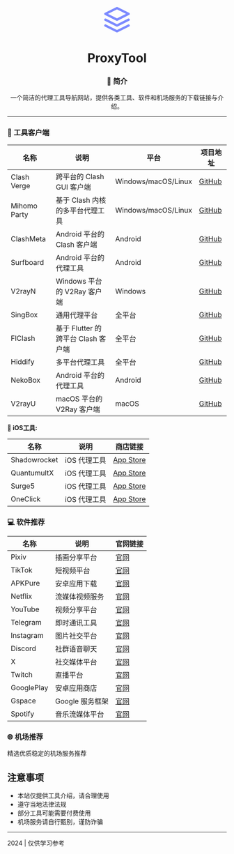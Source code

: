 
<div align="center">
   <a href="">
        <svg width="64" height="64" viewBox="0 0 24 24" fill="none" xmlns="http://www.w3.org/2000/svg"><path d="M12 2L2 7L12 12L22 7L12 2Z" stroke="#7c8aff" stroke-width="2" stroke-linecap="round"
                stroke-linejoin="round" /><path d="M2 17L12 22L22 17" stroke="#7c8aff" stroke-width="2" stroke-linecap="round"
                stroke-linejoin="round" /><path d="M2 12L12 17L22 12" stroke="#7c8aff" stroke-width="2" stroke-linecap="round"
                stroke-linejoin="round" /></svg>
    </a>
  <h1>ProxyTool</h1>
  <h3>📖 简介</h3>
  <p>一个简洁的代理工具导航网站，提供各类工具、软件和机场服务的下载链接与介绍。</p>
</div>

---

### 🚀 工具客户端

| 名称 | 说明 | 平台 | 项目地址 |
|------|------|------|----------|
| Clash Verge | 跨平台的 Clash GUI 客户端 | Windows/macOS/Linux | [GitHub](https://github.com/clash-verge-rev/clash-verge-rev) |
| Mihomo Party | 基于 Clash 内核的多平台代理工具 | Windows/macOS/Linux | [GitHub](https://github.com/mihomo-party-org/mihomo-party) |
| ClashMeta | Android 平台的 Clash 客户端 | Android | [GitHub](https://github.com/MetaCubeX/ClashMetaForAndroid) |
| Surfboard | Android 平台的代理工具 | Android | [GitHub](https://github.com/getsurfboard/surfboard) |
| V2rayN | Windows 平台的 V2Ray 客户端 | Windows | [GitHub](https://github.com/2dust/v2rayN) |
| SingBox | 通用代理平台 | 全平台 | [GitHub](https://github.com/SagerNet/sing-box) |
| FlClash | 基于 Flutter 的跨平台 Clash 客户端 | 全平台 | [GitHub](https://github.com/chen08209/FlClash) |
| Hiddify | 多平台代理工具 | 全平台 | [GitHub](https://github.com/hiddify/hiddify-app) |
| NekoBox | Android 平台的代理工具 | Android | [GitHub](https://github.com/MatsuriDayo/NekoBoxForAndroid) |
| V2rayU | macOS 平台的 V2Ray 客户端 | macOS | [GitHub](https://github.com/yanue/V2rayU) |

**🍎 iOS工具:**

| 名称 | 说明 | 商店链接 |
|------|------|----------|
| Shadowrocket | iOS 代理工具 | [App Store](https://apps.apple.com/us/app/shadowrocket/id932747118) |
| QuantumultX | iOS 代理工具 | [App Store](https://apps.apple.com/us/app/quantumult-x/id1443988620) |
| Surge5 | iOS 代理工具 | [App Store](https://apps.apple.com/us/app/surge-5/id1442620678) |
| OneClick | iOS 代理工具 | [App Store](https://apps.apple.com/us/app/oneclick-safe-easy-fast/id1545555197) |

### 💻 软件推荐

| 名称 | 说明 | 官网链接 |
|------|------|----------|
| Pixiv | 插画分享平台 | [官网](https://www.pixiv.net/) |
| TikTok | 短视频平台 | [官网](https://www.tiktok.com/) |
| APKPure | 安卓应用下载 | [官网](https://apkpure.com/) |
| Netflix | 流媒体视频服务 | [官网](https://www.netflix.com/) |
| YouTube | 视频分享平台 | [官网](https://www.youtube.com/) |
| Telegram | 即时通讯工具 | [官网](https://telegram.org/) |
| Instagram | 图片社交平台 | [官网](https://www.instagram.com/) |
| Discord | 社群语音聊天 | [官网](https://discord.com/) |
| X | 社交媒体平台 | [官网](https://x.com/) |
| Twitch | 直播平台 | [官网](https://www.twitch.tv/) |
| GooglePlay | 安卓应用商店 | [官网](https://play.google.com/) |
| Gspace | Google 服务框架 | [官网](https://gspaceteam.com/) |
| Spotify | 音乐流媒体平台 | [官网](https://www.spotify.com/) |

### 🌐 机场推荐

精选优质稳定的机场服务推荐

## 注意事项

- 本站仅提供工具介绍，请合理使用
- 遵守当地法律法规
- 部分工具可能需要付费使用
- 机场服务请自行甄别，谨防诈骗

---
2024 | 仅供学习参考

